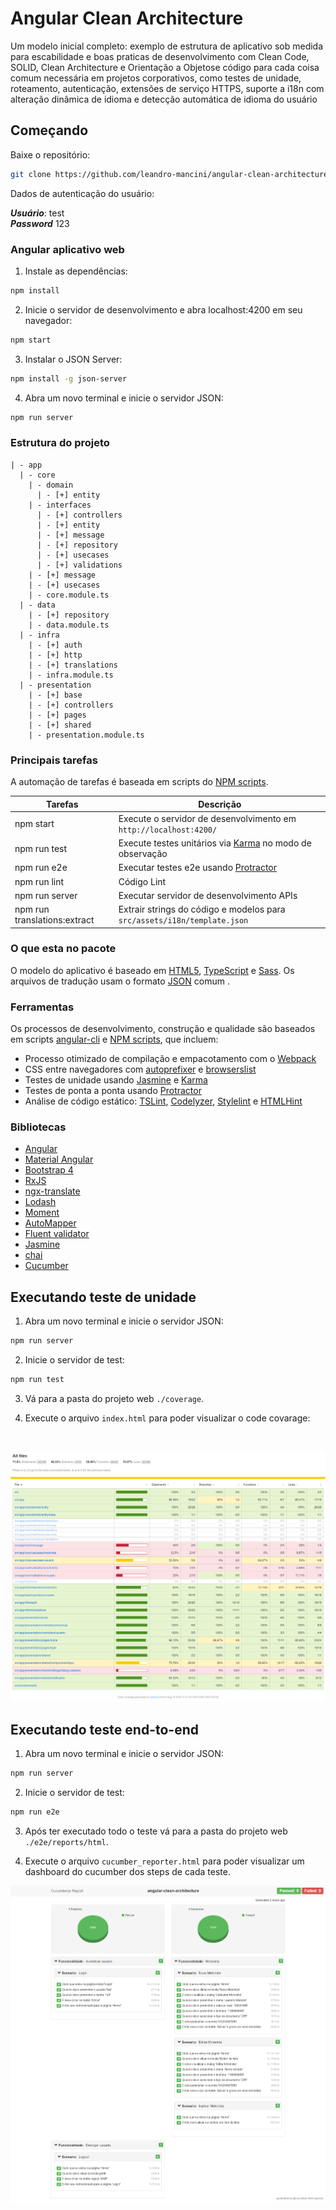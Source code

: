 # Angular Clean Architecture

Um modelo inicial completo: exemplo de estrutura de aplicativo sob medida para escabilidade e boas praticas de desenvolvimento com Clean Code, SOLID, Clean Architecture e Orientação a Objetose código para cada coisa comum necessária em projetos corporativos, como testes de unidade, roteamento, autenticação, extensões de serviço HTTPS, suporte a i18n com alteração dinâmica de idioma e detecção automática de idioma do usuário

## Começando

Baixe o repositório:

```bash
git clone https://github.com/leandro-mancini/angular-clean-architecture.git
```

Dados de autenticação do usuário:

***Usuário***: test
<br>
***Password*** 123

### Angular aplicativo web

1. Instale as dependências:

```bash
npm install
```

2. Inicie o servidor de desenvolvimento e abra localhost:4200 em seu navegador:

```bash
npm start
```

3. Instalar o JSON Server:

```bash
npm install -g json-server
```

4. Abra um novo terminal e inicie o servidor JSON:

```bash
npm run server
```

### Estrutura do projeto

````
| - app
  | - core
    | - domain
      | - [+] entity
    | - interfaces
      | - [+] controllers
      | - [+] entity
      | - [+] message
      | - [+] repository
      | - [+] usecases
      | - [+] validations
    | - [+] message
    | - [+] usecases
    | - core.module.ts
  | - data
    | - [+] repository
    | - data.module.ts
  | - infra
    | - [+] auth
    | - [+] http
    | - [+] translations
    | - infra.module.ts
  | - presentation
    | - [+] base
    | - [+] controllers
    | - [+] pages
    | - [+] shared
    | - presentation.module.ts
````

### Principais tarefas

A automação de tarefas é baseada em scripts do [NPM scripts](https://docs.npmjs.com/misc/scripts).

Tarefas                       | Descrição
----------------------------- |---------------------------------------------------------------------------------------
npm start                     | Execute o servidor de desenvolvimento em `http://localhost:4200/`
npm run test                  | Execute testes unitários via [Karma](https://karma-runner.github.io) no modo de observação
npm run e2e                   | Executar testes e2e usando [Protractor](http://www.protractortest.org)
npm run lint                  | Código Lint
npm run server                | Executar servidor de desenvolvimento APIs
npm run translations:extract  | Extrair strings do código e modelos para `src/assets/i18n/template.json`

### O que esta no pacote

O modelo do aplicativo é baseado em [HTML5](http://whatwg.org/html), [TypeScript](http://www.typescriptlang.org) e [Sass](http://sass-lang.com). 
Os arquivos de tradução usam o formato [JSON](http://www.json.org) comum .

### Ferramentas

Os processos de desenvolvimento, construção e qualidade são baseados em scripts [angular-cli](https://github.com/angular/angular-cli) e [NPM scripts](https://docs.npmjs.com/misc/scripts), que incluem:

- Processo otimizado de compilação e empacotamento com o [Webpack](https://webpack.github.io)
- CSS entre navegadores com [autoprefixer](https://github.com/postcss/autoprefixer) e [browserslist](https://github.com/ai/browserslist)
- Testes de unidade usando [Jasmine](http://jasmine.github.io) e [Karma](https://karma-runner.github.io)
- Testes de ponta a ponta usando [Protractor](https://github.com/angular/protractor)
- Análise de código estático: [TSLint](https://github.com/palantir/tslint), [Codelyzer](https://github.com/mgechev/codelyzer), [Stylelint](http://stylelint.io) e [HTMLHint](http://htmlhint.com/)

### Bibliotecas

- [Angular](https://angular.io)
- [Material Angular](https://material.angular.io)
- [Bootstrap 4](https://getbootstrap.com)
- [RxJS](http://reactivex.io/rxjs)
- [ngx-translate](https://github.com/ngx-translate/core)
- [Lodash](https://lodash.com)
- [Moment](https://momentjs.com)
- [AutoMapper](https://github.com/loedeman/AutoMapper)
- [Fluent validator](https://github.com/markusbohl/fluent-ts-validator)
- [Jasmine](https://jasmine.github.io)
- [chai](https://www.chaijs.com)
- [Cucumber](https://cucumber.io)

## Executando teste de unidade

1. Abra um novo terminal e inicie o servidor JSON:

```bash
npm run server
```

2. Inicie o servidor de test:

```bash
npm run test
```

3. Vá para a pasta do projeto web `./coverage`.

4. Execute o arquivo `index.html` para poder visualizar o code covarage:

<br>

![N|Solid](print-ng-test.png)

## Executando teste end-to-end

1. Abra um novo terminal e inicie o servidor JSON:

```bash
npm run server
```

2. Inicie o servidor de test:

```bash
npm run e2e
```

3. Após ter executado todo o teste vá para a pasta do projeto web `./e2e/reports/html`.

4. Execute o arquivo `cucumber_reporter.html` para poder visualizar um dashboard do cucumber dos steps de cada teste.

![N|Solid](print-ng-e2e.png)
